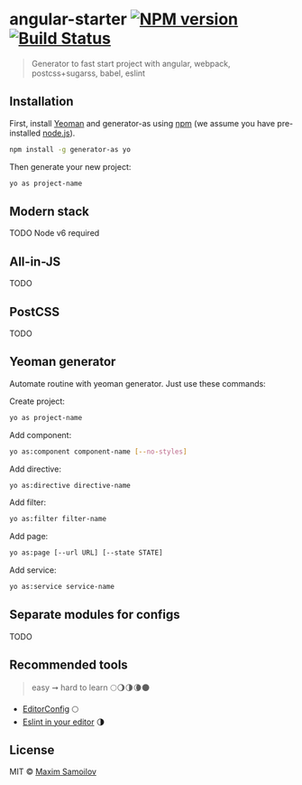 # angular-starter [![NPM version][npm-image]][npm-url] [![Build Status][travis-image]][travis-url]
> Generator to fast start project with angular, webpack, postcss+sugarss, babel, eslint

## Installation

First, install [Yeoman](http://yeoman.io) and generator-as using [npm](https://www.npmjs.com/) (we assume you have pre-installed [node.js](https://nodejs.org/)).

```bash
npm install -g generator-as yo
```

Then generate your new project:

```bash
yo as project-name
```

## Modern stack
TODO
Node v6 required

## All-in-JS
TODO

## PostCSS
TODO

## Yeoman generator
Automate routine with yeoman generator.
Just use these commands:

Create project:
```bash
yo as project-name
```

Add component:
```bash
yo as:component component-name [--no-styles]
```

Add directive:
```bash
yo as:directive directive-name
```

Add filter:
```bash
yo as:filter filter-name
```

Add page:
```bash
yo as:page [--url URL] [--state STATE]
```

Add service:
```bash
yo as:service service-name
```


## Separate modules for configs
TODO

## Recommended tools
> easy ➞ hard to learn
> 🌕🌖🌗🌘🌑

- [EditorConfig](http://editorconfig.org) 🌕
- [Eslint in your editor](http://eslint.org/docs/user-guide/integrations#editors) 🌗

## License

MIT © [Maxim Samoilov](https://twitter.com/_nitive)

[npm-image]: https://badge.fury.io/js/generator-as.svg
[npm-url]: https://npmjs.org/package/generator-as
[travis-image]: https://travis-ci.org/Nitive/angular-starter.svg?branch=master
[travis-url]: https://travis-ci.org/Nitive/angular-starter
